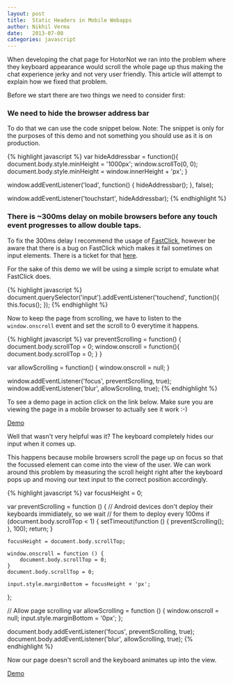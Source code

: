 ```yaml
---
layout: post
title:  Static Headers in Mobile Webapps
author: Nikhil Verma
date:   2013-07-08
categories: javascript
---
```


When developing the chat page for HotorNot we ran into the problem where they keyboard appearance would scroll the whole page up thus making the chat experience jerky and not very user friendly. This article will attempt to explain how we fixed that problem.

Before we start there are two things we need to consider first:

### We need to hide the browser address bar

To do that we can use the code snippet below.
Note: The snippet is only for the purposes of this demo and not something you should use as it is on production.

{% highlight javascript %}
var hideAddressbar = function(){
    document.body.style.minHeight = '1000px';
    window.scrollTo(0, 0);
    document.body.style.minHeight = window.innerHeight + 'px';
}

window.addEventListener('load', function() {
    hideAddressbar();
}, false);

window.addEventListener('touchstart', hideAddressbar);
{% endhighlight %}

### There is ~300ms delay on mobile browsers before any touch event progresses to allow double taps.

To fix the 300ms delay I recommend the usage of [FastClick](https://github.com/ftlabs/fastclick), however be aware that there is a bug on FastClick which makes it fail sometimes on input elements. There is a ticket for that [here](https://github.com/ftlabs/fastclick/issues/132).

For the sake of this demo we will be using a simple script to emulate what FastClick does.

{% highlight javascript %}
document.querySelector('input').addEventListener('touchend', function(){
    this.focus();
});
{% endhighlight %}

Now to keep the page from scrolling, we have to listen to the ```window.onscroll``` event and set the scroll to 0 everytime it happens.

{% highlight javascript %}
var preventScrolling = function() {
    document.body.scrollTop = 0;
    window.onscroll = function(){
        document.body.scrollTop = 0;
    }
}

var allowScrolling = function() {
    window.onscroll = null;
}

window.addEventListener('focus', preventScrolling, true);
window.addEventListener('blur', allowScrolling, true);
{% endhighlight %}

To see a demo page in action click on the link below. Make sure you are viewing the page in a mobile browser to actually see it work :-)

<a class="button" href="/demo/static-header/1.html">Demo</a>

Well that wasn't very helpful was it? The keyboard completely hides our input when it comes up.

This happens because mobile browsers scroll the page up on focus so that the focussed element can come into the view of the user. We can work around this problem by measuring the scroll height right after the keyboard pops up and moving our text input to the correct position accordingly.

{% highlight javascript %}
var focusHeight = 0;

var preventScrolling = function () {
    // Android devices don't deploy their keyboards immidiately, so we wait
    // for them to deploy every 100ms
    if (document.body.scrollTop < 1) {
        setTimeout(function () {
            preventScrolling();
        }, 100);
        return;
    }

    focusHeight = document.body.scrollTop;

    window.onscroll = function () {
        document.body.scrollTop = 0;
    }
    document.body.scrollTop = 0;

    input.style.marginBottom = focusHeight + 'px';
};

 // Allow page scrolling
var allowScrolling = function () {
    window.onscroll = null;
    input.style.marginBottom = '0px';
};

document.body.addEventListener('focus', preventScrolling, true);
document.body.addEventListener('blur', allowScrolling, true);
{% endhighlight %}

Now our page doesn't scroll and the keyboard animates up into the view.

<a class="button" href="/demo/static-header/2.html">Demo</a>
